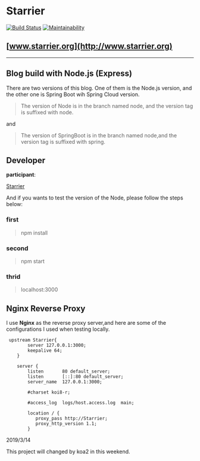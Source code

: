 # Starrier

[![Build Status](https://travis-ci.org/Starrier/Starrier.svg?branch=master)](https://travis-ci.org/Starrier/Starrier)
[![Maintainability](https://api.codeclimate.com/v1/badges/7f09816a4e82f592e31e/maintainability)](https://codeclimate.com/github/Starrier/Starrier/maintainability)

## [www.starrier.org](http://www.starrier.org)

----

## Blog build with Node.js (Express)

There are two versions of this blog. One of them is the Node.js version, and the other one is Spring Boot wih Spring Cloud version.

> The version of Node is in the branch named node, and the version tag is suffixed with node.

and

> The version of SpringBoot is in the branch named node,and the version tag is suffixed with spring.

## Developer

**participant**:

[Starrier](https://github.com/Starriers)

And if you wants to test the version of the Node, please follow the steps below:

### first

> npm install

### second

> npm start

### thrid

> localhost:3000

## Nginx Reverse Proxy

I use **Nginx** as the reverse proxy server,and here are some of the configurations I used when testing locally.

``` ngnix
 upstream Starrier{
        server 127.0.0.1:3000;
        keepalive 64;
    }

    server {
        listen       80 default_server;
        listen       [::]:80 default_server;
        server_name  127.0.0.1:3000;

        #charset koi8-r;

        #access_log  logs/host.access.log  main;

        location / {
           proxy_pass http://Starrier;
           proxy_http_version 1.1;
        }
```

2019/3/14

This project will changed by koa2 in this weekend.
